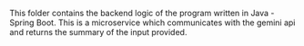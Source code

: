 This folder contains the backend logic of the program written in Java - Spring Boot. This is a microservice which communicates with the gemini api and returns the summary of the input provided.
